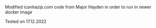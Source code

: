 Modified icanhazip.com code from Major Hayden in order to run in newer docker image

Tested on 17.12.2022